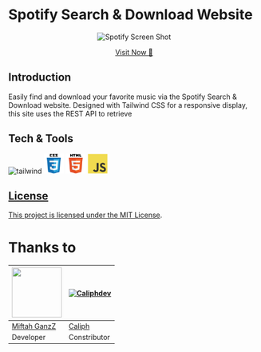 # Spotify Search & Download Website

<p align="center">
  <img src="https://raw.githubusercontent.com/miftahganzz/Spotify-Website/main/assets/IMG-20240504-WA0023.jpg" alt="Spotify Screen Shot">
</p>

<p align="center">
<a href="https://miftah.me/Spotify-Website" target="_blank">Visit Now 🚀</a>
</p>

## Introduction

Easily find and download your favorite music via the Spotify Search & Download website. Designed with Tailwind CSS for a responsive display, this site uses the REST API to retrieve

## Tech & Tools
<p align="left"> <img src="https://uxwing.com/wp-content/themes/uxwing/download/brands-and-social-media/tailwind-css-icon.png" alt="tailwind" width="40" height="40"/>
<img src="https://raw.githubusercontent.com/devicons/devicon/master/icons/css3/css3-original-wordmark.svg" alt="css3" width="40" height="40"/> 
<img src="https://raw.githubusercontent.com/devicons/devicon/master/icons/html5/html5-original-wordmark.svg" alt="html5" width="40" height="40"/>
<img src="https://raw.githubusercontent.com/devicons/devicon/master/icons/javascript/javascript-original.svg" alt="javascript" width="40" height="40"/> </a> <a href="https://www.mongodb.com/" target="_blank" rel="noreferrer"> </p>

## License
This project is licensed under the [MIT License](LICENSE).

# Thanks to
<a href="https://github.com/miftahganzz"><img src="https://github.com/miftahganzz.png?size=100" width="100" height="100"></a> | [![Caliphdev](https://github.com/caliphatibrata.png?size=100)](https://github.com/caliphatibrata)
---|---
[Miftah GanzZ](https://github.com/miftahganzz)  | [Caliph](https://github.com/caliphdev)
Developer | Constributor |
